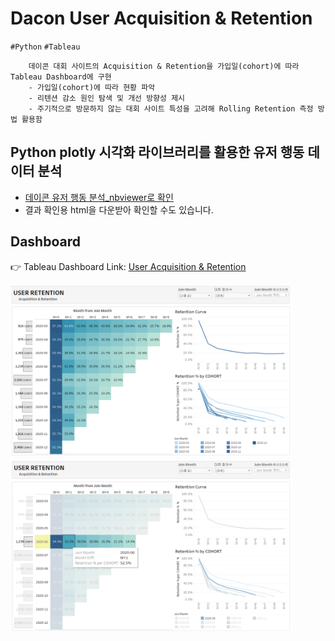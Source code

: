 # Dacon User Acquisition & Retention
`#Python` `#Tableau` 
```
	데이콘 대회 사이트의 Acquisition & Retention을 가입일(cohort)에 따라 Tableau Dashboard에 구현
	- 가입일(cohort)에 따라 현황 파악
	- 리텐션 감소 원인 탐색 및 개선 방향성 제시
	- 주기적으로 방문하지 않는 대회 사이트 특성을 고려해 Rolling Retention 측정 방법 활용함
```

##  Python plotly 시각화 라이브러리를 활용한 유저 행동 데이터 분석
- [데이콘 유저 행동 분석_nbviewer로 확인](https://nbviewer.jupyter.org/gist/ssujeong/236869d629b403217677ae91888cc69f)
- 결과 확인용 html을 다운받아 확인할 수도 있습니다.


## Dashboard
:point_right: Tableau Dashboard Link: [User Acquisition & Retention](https://public.tableau.com/app/profile/.52832678/viz/UserRetention_16249748567350/1)

<img src="./image/Dashboard.PNG" width="450">
<img src="./image/Dashboard with highlight.PNG" width="450">



